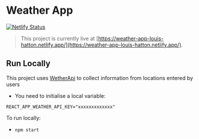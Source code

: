 # Weather App

[![Netlify Status](https://api.netlify.com/api/v1/badges/3b79c507-eaa6-4f52-8397-2c2ccec25ec6/deploy-status)](https://app.netlify.com/sites/weather-app-louis-hatton/deploys)

> This project is currently live at [https://weather-app-louis-hatton.netlify.app/](https://weather-app-louis-hatton.netlify.app/).

## Run Locally

This project uses [WetherApi](https://weatherapi.com) to collect information from locations entered by users

- You need to initialise a local variable:

```
REACT_APP_WEATHER_API_KEY="xxxxxxxxxxxxx"
```

To run locally:

- `npm start`
